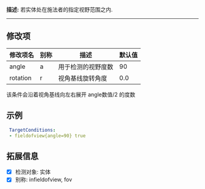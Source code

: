 **描述:** 若实体处在施法者的指定视野范围之内.

---

修改项
---

| 修改项名  | 别称           | 描述                      | 默认值 |
| --------- | -------------- | ------------------------- | - |
| angle     | a     | 用于检测的视野度数 | 90 |
| rotation  | r     | 视角基线旋转角度     | 0.0 |

该条件会沿着视角基线向左右展开 angle数值/2 的度数

示例
---

```yaml
 TargetConditions:
 - fieldofview{angle=90} true
```

拓展信息
---

- [x] 检测对象: 实体
- [x] 别称: infieldofview, fov